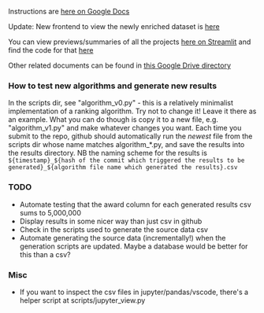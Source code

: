 Instructions are [here on Google Docs](https://docs.google.com/document/d/1M1C-ya0WQ1eEZpSMYB4ccLGJ8ctHM4kKZhkU0vxxO9Q/edit?tab=t.0#heading=h.yyqjou9klunq)

Update: New frontend to view the newly enriched dataset is [here](https://nwspk.github.io/political-awards-2025/)

You can view previews/summaries of all the projects [here on Streamlit](https://political-tech-awards-2025.streamlit.app/) and find the code for that [here](https://github.com/simonwisdom/political-tech-awards-2025)

Other related documents can be found in [this Google Drive directory](https://drive.google.com/drive/folders/1z8ATKiTcY545uNYLH_mSdopF6UNMH2Q8)

### How to test new algorithms and generate new results

In the scripts dir, see "algorithm_v0.py" - this is a relatively minimalist implementation of a ranking algorithm. Try not to change it! Leave it there as an example.
What you can do though is copy it to a new file, e.g. "algorithm_v1.py" and make whatever changes you want. Each time you submit to the repo, github should automatically run the *newest* file from the scripts dir whose name matches algorithm_*.py, and save the results into the results directory. NB the naming scheme for the results is `${timestamp}_${hash of the commit which triggered the results to be generated}_${algorithm file name which generated the results}.csv`


### TODO
- Automate testing that the award column for each generated results csv sums to 5,000,000
- Display results in some nicer way than just csv in github
- Check in the scripts used to generate the source data csv
- Automate generating the source data (incrementally!) when the generation scripts are updated. Maybe a database would be better for this than a csv?

### Misc
- If you want to inspect the csv files in jupyter/pandas/vscode, there's a helper script at scripts/jupyter_view.py
